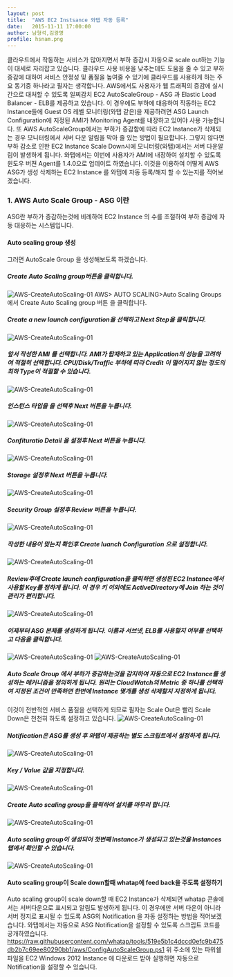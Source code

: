 ```yaml
---
layout: post
title:  "AWS EC2 Instsance 와탭 자동 등록"
date:   2015-11-11 17:00:00
author: 남형석,김광명
profile: hsnam.png
---
```

클라우드에서 작동하는 서비스가 많아지면서 부하 증감시 자동으로 scale out하는 기능이 대세로 자리잡고 있습니다. 클라우드 사용 비용을 낮추는데도 도움을 줄 수 있고 부하 증감에 대하여 서비스 안정성 및 품질을 높여줄 수 있기에 클라우드를 사용하게 하는 주요 동기중 하나라고 필자는 생각합니다.
AWS에서도 사용자가 웹 트래픽의 증감에 실시간으로 대처할 수 있도록 일찌감치 EC2 AutoScaleGroup - ASG 과 Elastic Load Balancer - ELB를 제공하고 있습니다. 이 경우에도 부하에 대응하여 작동하는 EC2 Instance들에 Guest OS 레벨 모니터링(와탭 같은)을 제공하려면 ASG Launch Configuration에 지정된 AMI가 Monitoring Agent를 내장하고 있어야 사용 가능합니다.
또 AWS AutoScaleGroup에서는 부하가 증감함에 따라 EC2 Instance가 삭제되는 경우 모니터링에서 서버 다운 알림을 막아 줄 있는 방법이 필요합니다. 그렇지 않다면 부하 감소로 인한 EC2 Instance Scale Down시에 모니터링(와탭)에서는 서버 다운알림이 발생하게 됩니다.
와탭에서는 이번에 사용자가 AMI에 내장하여 설치할 수 있도록 윈도우 버젼 Agent를 1.4.0으로 업데이트 하였습니다. 이것을 이용하여 어떻게 AWS ASG가 생성 삭제하는 EC2 Instance 를 와탭에 자동 등록/해지 할 수 있는지를 적어보겠습니다.

### 1. AWS Auto Scale Group - ASG 이란
ASG란 부하가 증감하는것에 비례하여 EC2 Instance 의 수를 조절하여 부하 증감에 자동 대응하는 시스템입니다. 
#### Auto scaling group 생성
그러면 AutoScale Group 을 생성해보도록 하겠습니다. 
##### Create Auto Scaling group버튼을 클릭합니다.
![AWS-CreateAutoScaling-01](/assets/images/hsnam/2015-11-11/AWS-CreateAutoScaling-01.jpg)
AWS> AUTO SCALING>Auto Scaling Groups 에서 Create Auto Scaling group 버튼 을 클릭합니다.

##### Create a new launch configuration을 선택하고 Next Step을 클릭합니다.
![AWS-CreateAutoScaling-01](/assets/images/hsnam/2015-11-11/AWS-CreateAutoScaling-02.jpg)
##### 앞서 작성한 AMI 를 선택합니다. AMI가 탑재하고 있는 Application의 성능을 고려하여 적절히 선택합니다. CPU/Disk/Traffic 부하에 따라 Credit 이 떨어지지 않는 정도의 최하 Type이 적절할 수 있습니다.
![AWS-CreateAutoScaling-01](/assets/images/hsnam/2015-11-11/AWS-CreateAutoScaling-03.jpg)
##### 인스턴스 타입을 을 선택후 Next 버튼을 누릅니다. 
![AWS-CreateAutoScaling-01](/assets/images/hsnam/2015-11-11/AWS-CreateAutoScaling-04.jpg)
##### Confituratio Detail 을 설정후 Next 버튼을 누릅니다.
![AWS-CreateAutoScaling-01](/assets/images/hsnam/2015-11-11/AWS-CreateAutoScaling-05.jpg)
##### Storage 설정후 Next 버튼을 누릅니다.
![AWS-CreateAutoScaling-01](/assets/images/hsnam/2015-11-11/AWS-CreateAutoScaling-06.jpg)
##### Security Group 설정후 Review 버튼을 누릅니다. 
![AWS-CreateAutoScaling-01](/assets/images/hsnam/2015-11-11/AWS-CreateAutoScaling-07.jpg)
##### 작성한 내용이 맞는지 확인후 Create luanch Configuration 으로 설정합니다. 
![AWS-CreateAutoScaling-01](/assets/images/hsnam/2015-11-11/AWS-CreateAutoScaling-08.jpg)
##### Review후에 Create launch configuration을 클릭하면 생성된 EC2 Instance에서 사용할 Key를 정하게 됩니다. 이 경우 키 이외에도 ActiveDirectory에 Join 하는 것이 관리가 편리합니다. 
![AWS-CreateAutoScaling-01](/assets/images/hsnam/2015-11-11/AWS-CreateAutoScaling-09.jpg)
##### 이제부터 ASG 본체를 생성하게 됩니다. 이름과 서브넷, ELB를 사용할지 여부를 선택하고 다음을 클릭합니다.
![AWS-CreateAutoScaling-01](/assets/images/hsnam/2015-11-11/AWS-CreateAutoScaling-10.jpg)
![AWS-CreateAutoScaling-01](/assets/images/hsnam/2015-11-11/AWS-CreateAutoScaling-11.jpg)
##### Auto Scale Group 에서 부하가 증감하는것을 감지하여 자동으로 EC2 Instance를 생성하는 메커니즘을 정의하게 됩니다. 원리는 CloudWatch의 Metric 중 하나를 선택하여 지정된 조건이 만족하면 한번에 Instance 몇개를 생성 삭제할지 지정하게 됩니다.
 이것이 전반적인 서비스 품질을 선택하게 되므로 필자는 Scale Out은 빨리 Scale Down은 천천히 하도록 설정하고 있습니다.
![AWS-CreateAutoScaling-01](/assets/images/hsnam/2015-11-11/AWS-CreateAutoScaling-12.jpg)
##### Notification은 ASG를 생성 후 와탭이 제공하는 별도 스크립트에서 설정하게 됩니다. 
![AWS-CreateAutoScaling-01](/assets/images/hsnam/2015-11-11/AWS-CreateAutoScaling-13.jpg)
##### Key / Value 값을 지정합니다.  
![AWS-CreateAutoScaling-01](/assets/images/hsnam/2015-11-11/AWS-CreateAutoScaling-14.jpg)
##### Create Auto scaling group을 클릭하여 설치를 마무리 합니다.
![AWS-CreateAutoScaling-01](/assets/images/hsnam/2015-11-11/AWS-CreateAutoScaling-15.jpg)
##### Auto scaling group이 생성되어 첫번째 Instance가 생성되고 있는것을 Instances 탭에서 확인할 수 있습니다. 
![AWS-CreateAutoScaling-01](/assets/images/hsnam/2015-11-11/AWS-CreateAutoScaling-16.png)

#### Auto scaling group이 Scale down할때 whatap에 feed back을 주도록 설정하기
Auto scaling group이 scale down할 때 EC2 Instance가 삭제되면 whatap 콘솔에서는 서버다운으로 표시되고 알림도 발생하게 됩니다. 이 경우에만 서버 다운이 아니라 서버 정지로 표시될 수 있도록 ASG의 Notification 을 자동 설정하는 방법을 적어보겠습니다.
와탭에서는 자동으로 ASG Notification을 설정할 수 있도록 스크립트 코드를 공개하였습니다. https://raw.githubusercontent.com/whatap/tools/519e5b1c4dccd0efc9b475db2b7c69ee80290bb1/aws/ConfigAutoScaleGroup.ps1
위 주소에 있는 파워쉘 파일을 EC2 Windows 2012 Instance 에 다운로드 받아 실행하면 자동으로 Notification을 설정할 수 있습니다.

